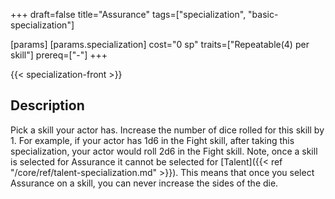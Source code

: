 +++
draft=false
title="Assurance"
tags=["specialization", "basic-specialization"]

[params]
  [params.specialization]
    cost="0 sp"
    traits=["Repeatable(4) per skill"]
    prereq=["-"]
+++

{{< specialization-front >}}

## Description

Pick a skill your actor has. Increase the number of dice rolled for this skill by 1. For example, if your actor has 1d6 in the Fight skill, after taking this specialization, your actor would roll 2d6 in the Fight skill. Note, once a skill is selected for Assurance it cannot be selected for [Talent]({{< ref "/core/ref/talent-specialization.md" >}}). This means that once you select Assurance on a skill, you can never increase the sides of the die.

